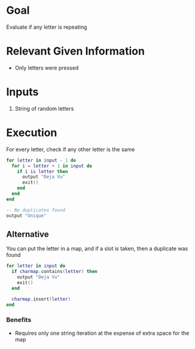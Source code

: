 # Goal
Evaluate if any letter is repeating

# Relevant Given Information
- Only letters were pressed

# Inputs
1. String of random letters

# Execution
For every letter, check if any other letter is the same

```lua
for letter in input - 1 do
  for i = letter + 1 in input do
    if i is letter then
      output "Deja Vu"
      exit()
    end
  end
end

-- No duplicates found
output "Unique"
```

## Alternative
You can put the letter in a map, and if a slot is taken, then a duplicate was found

```lua
for letter in input do
  if charmap.contains(letter) then
    output "Deja Vu"
    exit()
  end

  charmap.insert(letter)
end
```

### Benefits
- Requires only one string iteration at the expense of extra space for the map